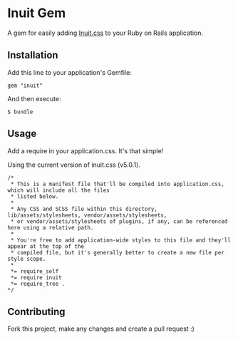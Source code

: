 # Inuit Gem

A gem for easily adding [Inuit.css](https://github.com/csswizardry/inuit.css) to your Ruby on Rails application.

## Installation

Add this line to your application's Gemfile:

    gem "inuit"

And then execute:

    $ bundle

## Usage

Add a require in your application.css. It's that simple!

Using the current version of inuit.css (v5.0.1).

```
/*
 * This is a manifest file that'll be compiled into application.css, which will include all the files
 * listed below.
 *
 * Any CSS and SCSS file within this directory, lib/assets/stylesheets, vendor/assets/stylesheets,
 * or vendor/assets/stylesheets of plugins, if any, can be referenced here using a relative path.
 *
 * You're free to add application-wide styles to this file and they'll appear at the top of the
 * compiled file, but it's generally better to create a new file per style scope.
 *
 *= require_self
 *= require inuit
 *= require_tree .
*/
```

## Contributing

Fork this project, make any changes and create a pull request :)
